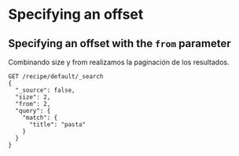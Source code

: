# Specifying an offset

## Specifying an offset with the `from` parameter
Combinando size y from realizamos la paginación de los resultados.

```
GET /recipe/default/_search
{
  "_source": false,
  "size": 2,
  "from": 2,
  "query": {
    "match": {
      "title": "pasta"
    }
  }
}
```